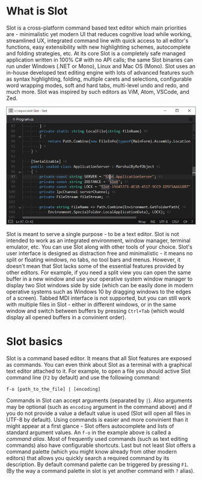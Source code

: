 ﻿# What is Slot
Slot is a cross-platform command based text editor which main priorities are - minimalistic yet modern UI that reduces cognitive load while working, streamlined UX, integrated command line with quick access to all editor's functions, easy extensibility with new highlighting schemes, autocomplete and folding strategies, etc. At its core Slot is a completely safe managed application written in 100% C# with no API calls; the same Slot binaries can run under Windows (.NET or Mono), Linux and Mac OS (Mono). Slot uses an in-house developed text editing engine with lots of advanced features such as syntax highlighting, folding, multiple carets and selections, configurable word wrapping modes, soft and hard tabs, multi-level undo and redo, and much more. Slot was inspired by such editors as ViM, Atom, VSCode, and Zed.

![](docs/slot.png)

Slot is meant to serve a single purpose - to be a text editor. Slot is not intended to work as an integrated environment, window manager, terminal emulator, etc. You can use Slot along with other tools of your choice. Slot's user interface is designed as distraction free and minimalistic - it means no split or floating windows, no tabs, no tool bars and menus. However, it doesn't mean that Slot lacks some of the essential features provided by other editors. For example, if you need a split view you can open the same buffer in a new window and use your operative system window manager to display two Slot windows side by side (which can be easily done in modern operative systems such as Windows 10 by dragging windows to the edges of a screen). Tabbed MDI interface is not supported, but you can still work with multiple files in Slot - either in different windows, or in the same window and switch between buffers by pressing `Ctrl+Tab` (which would display all opened buffers in a convinient order).

# Slot basics
Slot is a command based editor. It means that all Slot features are exposed as commands. You can even think about Slot as a terminal with a graphical text editor attached to it. For example, to open a file you should active Slot command line (`F2` by default) and use the following command:

    f-o [path_to_the_file] | [encoding]

Commands in Slot can accept arguments (separated by `|`). Also arguments may be optional (such as `encoding` argument in the command above) and if you do not provide a value a default value is used (Slot will open all files in UTF-8 by default).
Using commands is easier and more convinient than it might appear at a first glance - Slot offers autocomplete and lists of standard argument values.
An `f-o` in the example above is called a _command alias_. Most of frequently used commands (such as text editing commands) also have configurable shortcuts. Last but not least Slot offers a command palette (which you might know already from other modern editors) that allows you quickly search a required command by its description. By default command palette can be triggered by pressing `F1`. (By the way a command palette in slot is yet another command with `?` alias).


